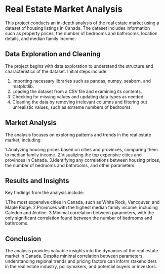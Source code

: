 # Real Estate Market Analysis

This project conducts an in-depth analysis of the real estate market using a dataset of housing listings in Canada. The dataset includes information such as property prices, the number of bedrooms and bathrooms, location details, and median family income.

## Data Exploration and Cleaning

The project begins with data exploration to understand the structure and characteristics of the dataset. Initial steps include:

1. Importing necessary libraries such as pandas, numpy, seaborn, and matplotlib.
2. Loading the dataset from a CSV file and examining its contents.
3. Checking for missing values and updating data types as needed.
4. Cleaning the data by removing irrelevant columns and filtering out unrealistic values, such as extreme numbers of bedrooms.

## Market Analysis

The analysis focuses on exploring patterns and trends in the real estate market, including:

1.Analyzing housing prices based on cities and provinces, comparing them to median family income.
2.Visualizing the top expensive cities and provinces in Canada.
3.Identifying any correlations between housing prices, the number of bedrooms and bathrooms, and other parameters.

## Results and Insights

Key findings from the analysis include:

1.The most expensive cities in Canada, such as White Rock, Vancouver, and Maple Ridge.
2.Provinces with the highest median family income, including Caledon and Airdine.
3.Minimal correlation between parameters, with the only significant correlation found between the number of bedrooms and bathrooms.

## Conclusion

The analysis provides valuable insights into the dynamics of the real estate market in Canada. Despite minimal correlation between parameters, understanding regional trends and pricing factors can inform stakeholders in the real estate industry, policymakers, and potential buyers or investors.
